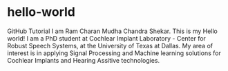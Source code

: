 # hello-world
GitHub Tutorial 
I am Ram Charan Mudha Chandra Shekar. This is my Hello world!
I am a PhD student at Cochlear Implant Laboratory - Center for Robust Speech Systems, at the University of Texas at Dallas. My area of interest is in applying Signal Processing and Machine learning solutions for Cochlear Implants and Hearing Assitive technologies.
